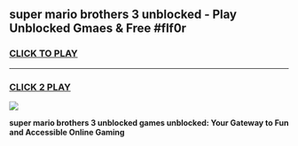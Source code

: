 
## super mario brothers 3 unblocked - Play Unblocked Gmaes & Free #flf0r
<h3>
<a href="https://news.freeplayer.one?title=super_mario_brothers_3_unblocked&ref=26F">CLICK TO PLAY</a></h3>
<hr>

<h3>
<a href="https://news.freeplayer.one?title=super_mario_brothers_3_unblocked&ref=26F">CLICK 2 PLAY</a>
  
</h3>

<a href="https://news.freeplayer.one?title=super_mario_brothers_3_unblocked&ref=26F/"><img src="https://clearcache.store/games.png"></a>


**super mario brothers 3 unblocked games unblocked: Your Gateway to Fun and Accessible Online Gaming**
